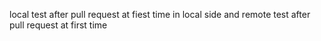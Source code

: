 
local test after pull request at fiest time in local side
and
remote test after pull request at first time

